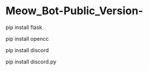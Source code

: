# Meow_Bot-Public_Version-

pip install flask 

pip install opencc

pip install discord

pip install discord.py

